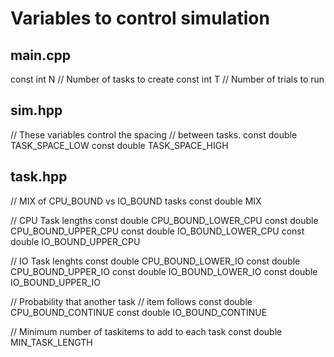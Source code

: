 # Variables to control simulation

## main.cpp

const int N // Number of tasks to create
const int T // Number of trials to run

## sim.hpp
// These variables control the spacing
// between tasks.
const double TASK_SPACE_LOW
const double TASK_SPACE_HIGH

## task.hpp
// MIX of CPU_BOUND vs IO_BOUND tasks
const double MIX

// CPU Task lengths
const double CPU_BOUND_LOWER_CPU
const double CPU_BOUND_UPPER_CPU
const double IO_BOUND_LOWER_CPU
const double IO_BOUND_UPPER_CPU

// IO Task lenghts
const double CPU_BOUND_LOWER_IO
const double CPU_BOUND_UPPER_IO
const double IO_BOUND_LOWER_IO
const double IO_BOUND_UPPER_IO

// Probability that another task
// item follows
const double CPU_BOUND_CONTINUE
const double IO_BOUND_CONTINUE

// Minimum number of taskitems to add to each task
const double MIN_TASK_LENGTH
